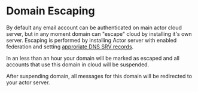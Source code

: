# Domain Escaping

By default any email account can be authenticated on main actor cloud server, but in any moment domain can "escape" cloud by installing it's own server.
Escaping is performed by installing Actor server with enabled federation and setting [approriate DNS SRV records](configure-dns.md).

In an less than an hour your domain will be marked as escaped and all accounts that use this domain in cloud will be suspended.

After suspending domain, all messages for this domain will be redirected to your actor server.
